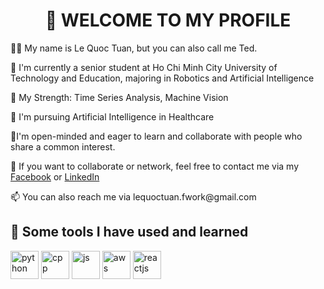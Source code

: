 <h1 align="center">
👋 WELCOME TO MY PROFILE
</h1>
<p>
👨‍🦱 My name is Le Quoc Tuan, but you can also call me Ted.
</p>
<p>
🏫 I'm currently a senior student at Ho Chi Minh City University of Technology and Education, majoring in Robotics and Artificial Intelligence
</p>
<p>
💪 My Strength: Time Series Analysis, Machine Vision
</p>
<p>
📖 I'm pursuing Artificial Intelligence in Healthcare
</p>
<p>
👬I'm open-minded and eager to learn and collaborate with people who share a common interest.
</p>
<p>
📱 If you want to collaborate or network, feel free to contact me via my <a href="https://www.facebook.com/lqtuan5401/">Facebook</a> or 
  <a href="https://www.linkedin.com/in/le-quoc-tuan-4a283a1b0/">LinkedIn</a>
</p>
<p>
📫 You can also reach me via lequoctuan.fwork@gmail.com
</p>
<h2>🚀 Some tools I have used and learned</h2>
<p align="left">
  <img
    src="https://www.svgrepo.com/show/452091/python.svg"
    alt="python" width="45" height="45"/>
  <img
    src="https://www.svgrepo.com/show/376358/c-plus-plus.svg"
    alt="cpp" width="45" height="45"/>
  <img
    src="https://www.svgrepo.com/show/303206/javascript-logo.svg"
    alt="js" width="45" height="45"/>
  <img
    src="https://www.svgrepo.com/show/376356/aws.svg"
    alt="aws" width="45" height="45"/>
  <img
    src="https://www.svgrepo.com/show/355190/reactjs.svg"
    alt="reactjs" width="45" height="45"/>
</p>
<!--
**tblexcelsior/tblexcelsior** is a ✨ _special_ ✨ repository because its `README.md` (this file) appears on your GitHub profile.

Here are some ideas to get you started:

- 🔭 I’m currently working on ...
- 🌱 I’m currently learning ...
- 👯 I’m looking to collaborate on ...
- 🤔 I’m looking for help with ...
- 💬 Ask me about ...
- 📫 How to reach me: ...
- 😄 Pronouns: ...
- ⚡ Fun fact: ...
-->

